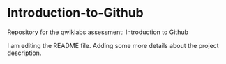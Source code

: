 # Introduction-to-Github
Repository for the qwiklabs assessment: Introduction to Github

I am editing the README file. Adding some more details about the project description.
